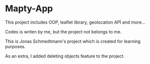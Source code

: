 # Mapty-App

This project includes OOP, leaflet library, geolocation APİ and more...

Codes is writen by me, but the project not belongs to me.

This is Jonas Schmedtmann's project which is created for learning purposes.

As an extra, I added deleting objects feature to the project.

